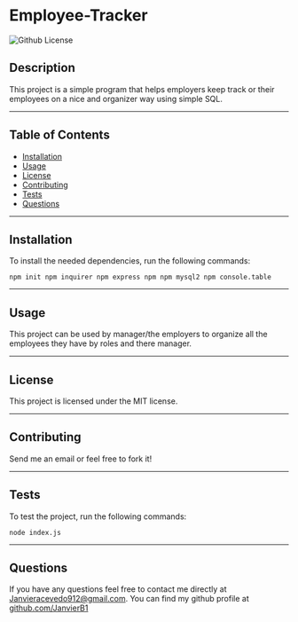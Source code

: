 # Employee-Tracker
![Github License](https://img.shields.io/badge/license-MIT-green)
## Description
This project is a simple program that helps employers keep track or their employees on a nice and organizer way using simple SQL.
___
## Table of Contents
* [Installation](#installation)
* [Usage](#usage)
* [License](#license)
* [Contributing](#contributing)
* [Tests](#tests)
* [Questions](#questions)
___
## Installation
To install the needed dependencies, run the following commands:
```
npm init npm inquirer npm express npm npm mysql2 npm console.table 
```
___
## Usage
This project can be used by manager/the employers to organize all the employees they have by roles and there manager. 
___
## License
This project is licensed under the MIT license.
___
## Contributing
Send me an email or feel free to fork it!
___
## Tests
To test the project, run the following commands:
```
node index.js
```
___
## Questions
If you have any questions feel free to contact me directly at Janvieracevedo912@gmail.com. You can find my github profile at [github.com/JanvierB1](https://github.com/JanvierB1/)
